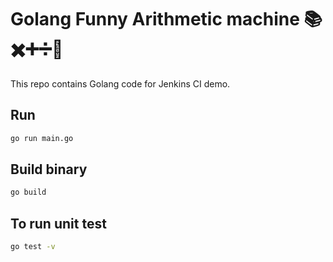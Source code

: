 # Golang Funny Arithmetic machine 📚✖️➕➗🔢
This repo contains Golang code for Jenkins CI demo.

## Run
```bash
go run main.go
```

## Build binary
```bash
go build
```
## To run unit test
```bash
go test -v
```
